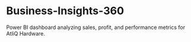 # Business-Insights-360
Power BI dashboard analyzing sales, profit, and performance metrics for AtliQ Hardware.
